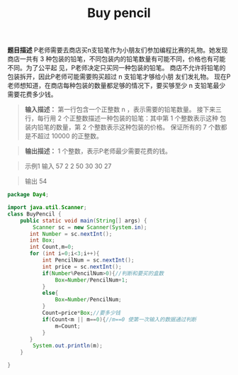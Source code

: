 ﻿---
layout: article
title: "Buy pencil"
---







**题目描述** 
P老师需要去商店买n支铅笔作为小朋友们参加编程比赛的礼物。她发现商店一共有 3
种包装的铅笔，不同包装内的铅笔数量有可能不同，价格也有可能不同。为了公平起 见，P老师决定只买同一种包装的铅笔。
商店不允许将铅笔的包装拆开，因此P老师可能需要购买超过 n 支铅笔才够给小朋 友们发礼物。
现在P老师想知道，在商店每种包装的数量都足够的情况下，要买够至少 n 支铅笔最少需要花费多少钱。

> **输入描述：**
>  第一行包含一个正整数 n ，表示需要的铅笔数量。 接下来三行，每行用 2 个正整数描述一种包装的铅笔：其中第 1 个整数表示这种
> 包装内铅笔的数量，第 2 个整数表示这种包装的价格。 保证所有的 7 个数都是不超过 10000 的正整数。

> **输出描述：**
>  1 个整数，表示P老师最少需要花费的钱。

> 示例1
>  输入 
>  57 
>  2 2
>   50 30 
>   30 27 

>   输出 54

```java
package Day4;

import java.util.Scanner;
class BuyPencil {
    public static void main(String[] args) {
        Scanner sc = new Scanner(System.in);
       int Number = sc.nextInt();
       int Box;
       int Count,m=0;
       for (int i=0;i<3;i++){
           int PencilNum = sc.nextInt();
           int price = sc.nextInt();
           if(Number%PencilNum>0){//判断和要买的盒数
               Box=Number/PencilNum+1;
           }
           else{
               Box=Number/PencilNum;
           }
           Count=price*Box;//要多少钱
           if(Count<m || m==0){//m==0 使第一次输入的数据通过判断
               m=Count;
           }
       }
        System.out.println(m);
    }

}
```


